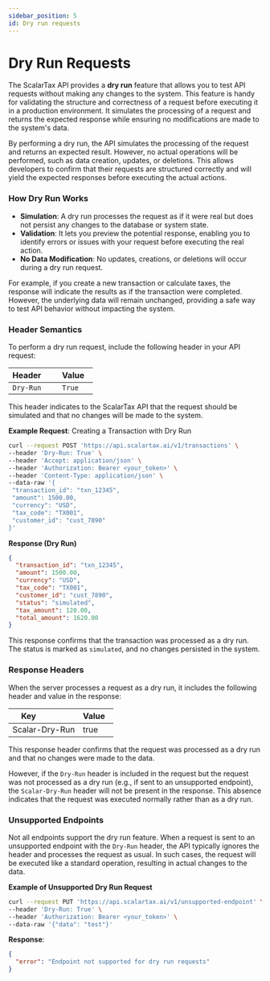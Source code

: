 ```yaml
---
sidebar_position: 5
id: Dry run requests
---
```


# Dry Run Requests

The ScalarTax API provides a **dry run** feature that allows you to test API requests without making any changes to the system. This feature is handy for validating the structure and correctness of a request before executing it in a production environment. It simulates the processing of a request and returns the expected response while ensuring no modifications are made to the system's data.

By performing a dry run, the API simulates the processing of the request and returns an expected result. However, no actual operations will be performed, such as data creation, updates, or deletions. This allows developers to confirm that their requests are structured correctly and will yield the expected responses before executing the actual actions.

### **How Dry Run Works**

- **Simulation**: A dry run processes the request as if it were real but does not persist any changes to the database or system state.
- **Validation**: It lets you preview the potential response, enabling you to identify errors or issues with your request before executing the real action.
- **No Data Modification**: No updates, creations, or deletions will occur during a dry run request.

For example, if you create a new transaction or calculate taxes, the response will indicate the results as if the transaction were completed. However, the underlying data will remain unchanged, providing a safe way to test API behavior without impacting the system.

### **Header Semantics**

To perform a dry run request, include the following header in your API request:

| Header       | Value   |
|--------------|---------|
| `Dry-Run`    | `True`  |

This header indicates to the ScalarTax API that the request should be simulated and that no changes will be made to the system.

**Example Request**: Creating a Transaction with Dry Run

```bash
curl --request POST 'https://api.scalartax.ai/v1/transactions' \
--header 'Dry-Run: True' \
--header 'Accept: application/json' \
--header 'Authorization: Bearer <your_token>' \
--header 'Content-Type: application/json' \
--data-raw '{
 "transaction_id": "txn_12345",
 "amount": 1500.00,
 "currency": "USD",
 "tax_code": "TX001",
 "customer_id": "cust_7890"
}'
```

**Response (Dry Run)**

```json
{
  "transaction_id": "txn_12345",
  "amount": 1500.00,
  "currency": "USD",
  "tax_code": "TX001",
  "customer_id": "cust_7890",
  "status": "simulated",
  "tax_amount": 120.00,
  "total_amount": 1620.00
}
```

This response confirms that the transaction was processed as a dry run. The status is marked as `simulated`, and no changes persisted in the system.

### Response Headers

When the server processes a request as a dry run, it includes the following header and value in the response:

| Key              | Value   |
|------------------|---------|
| Scalar-Dry-Run   | true    |

This response header confirms that the request was processed as a dry run and that no changes were made to the data.

However, if the `Dry-Run` header is included in the request but the request was not processed as a dry run (e.g., if sent to an unsupported endpoint), the `Scalar-Dry-Run` header will not be present in the response. This absence indicates that the request was executed normally rather than as a dry run.

### **Unsupported Endpoints**

Not all endpoints support the dry run feature. When a request is sent to an unsupported endpoint with the `Dry-Run` header, the API typically ignores the header and processes the request as usual. In such cases, the request will be executed like a standard operation, resulting in actual changes to the data.

**Example of Unsupported Dry Run Request**

```bash
curl --request PUT 'https://api.scalartax.ai/v1/unsupported-endpoint' \
--header 'Dry-Run: True' \
--header 'Authorization: Bearer <your_token>' \
--data-raw '{"data": "test"}'
```

**Response**:

```json
{
  "error": "Endpoint not supported for dry run requests"
}
```